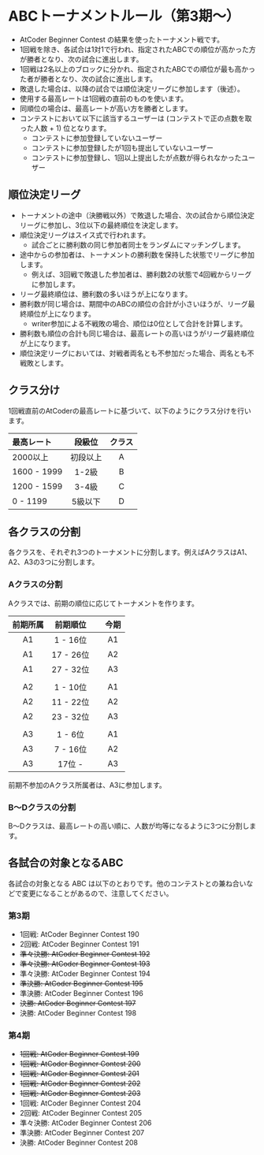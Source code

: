 # ABCトーナメントルール（第3期〜）

- AtCoder Beginner Contest の結果を使ったトーナメント戦です。
- 1回戦を除き、各試合は1対1で行われ、指定されたABCでの順位が高かった方が勝者となり、次の試合に進出します。
- 1回戦は2名以上のブロックに分かれ、指定されたABCでの順位が最も高かった者が勝者となり、次の試合に進出します。
- 敗退した場合は、以降の試合では順位決定リーグに参加します（後述）。
- 使用する最高レートは1回戦の直前のものを使います。
- 同順位の場合は、最高レートが高い方を勝者とします。
- コンテストにおいて以下に該当するユーザーは (コンテストで正の点数を取った人数 + 1) 位となります。
  - コンテストに参加登録していないユーザー
  - コンテストに参加登録したが1回も提出していないユーザー
  - コンテストに参加登録し、1回以上提出したが点数が得られなかったユーザー

## 順位決定リーグ

- トーナメントの途中（決勝戦以外）で敗退した場合、次の試合から順位決定リーグに参加し、3位以下の最終順位を決定します。
- 順位決定リーグはスイス式で行われます。
  - 試合ごとに勝利数の同じ参加者同士をランダムにマッチングします。
- 途中からの参加者は、トーナメントの勝利数を保持した状態でリーグに参加します。
  - 例えば、3回戦で敗退した参加者は、勝利数2の状態で4回戦からリーグに参加します。
- リーグ最終順位は、勝利数の多いほうが上になります。
- 勝利数が同じ場合は、期間中のABCの順位の合計が小さいほうが、リーグ最終順位が上になります。
  - writer参加による不戦敗の場合、順位は0位として合計を計算します。
- 勝利数も順位の合計も同じ場合は、最高レートの高いほうがリーグ最終順位が上になります。
- 順位決定リーグにおいては、対戦者両名とも不参加だった場合、両名とも不戦敗とします。

## クラス分け

1回戦直前のAtCoderの最高レートに基づいて、以下のようにクラス分けを行います。

|最高レート|段級位|クラス|
|:---|:---:|:---:|
|2000以上|初段以上|A|
|1600 - 1999|1-2級|B|
|1200 - 1599|3-4級|C|
|0 - 1199|5級以下|D|

## 各クラスの分割

各クラスを、それぞれ3つのトーナメントに分割します。例えばAクラスはA1、A2、A3の3つに分割します。

### Aクラスの分割

Aクラスでは、前期の順位に応じてトーナメントを作ります。

|前期所属|前期順位||今期|
|:----:|:----:|:-----:|:-----:|
|A1| 1 - 16位||A1|
|A1|17 - 26位||A2|
|A1|27 - 32位||A3|
|||||
|A2| 1 - 10位||A1|
|A2|11 - 22位||A2|
|A2|23 - 32位||A3|
|||||
|A3|1 - 6位||A1|
|A3|7 - 16位||A2|
|A3|17位 - ||A3|

前期不参加のAクラス所属者は、A3に参加します。

### B〜Dクラスの分割

B〜Dクラスは、最高レートの高い順に、人数が均等になるように3つに分割します。

## 各試合の対象となるABC

各試合の対象となる ABC は以下のとおりです。他のコンテストとの兼ね合いなどで変更になることがあるので、注意してください。 

### 第3期
- 1回戦: AtCoder Beginner Contest 190
- 2回戦: AtCoder Beginner Contest 191
- ~~準々決勝: AtCoder Beginner Contest 192~~
- ~~準々決勝: AtCoder Beginner Contest 193~~
- 準々決勝: AtCoder Beginner Contest 194
- ~~準決勝: AtCoder Beginner Contest 195~~
- 準決勝: AtCoder Beginner Contest 196
- ~~決勝: AtCoder Beginner Contest 197~~
- 決勝: AtCoder Beginner Contest 198

### 第4期
- ~~1回戦: AtCoder Beginner Contest 199~~
- ~~1回戦: AtCoder Beginner Contest 200~~
- ~~1回戦: AtCoder Beginner Contest 201~~
- ~~1回戦: AtCoder Beginner Contest 202~~
- ~~1回戦: AtCoder Beginner Contest 203~~
- 1回戦: AtCoder Beginner Contest 204
- 2回戦: AtCoder Beginner Contest 205
- 準々決勝: AtCoder Beginner Contest 206
- 準決勝: AtCoder Beginner Contest 207
- 決勝: AtCoder Beginner Contest 208
